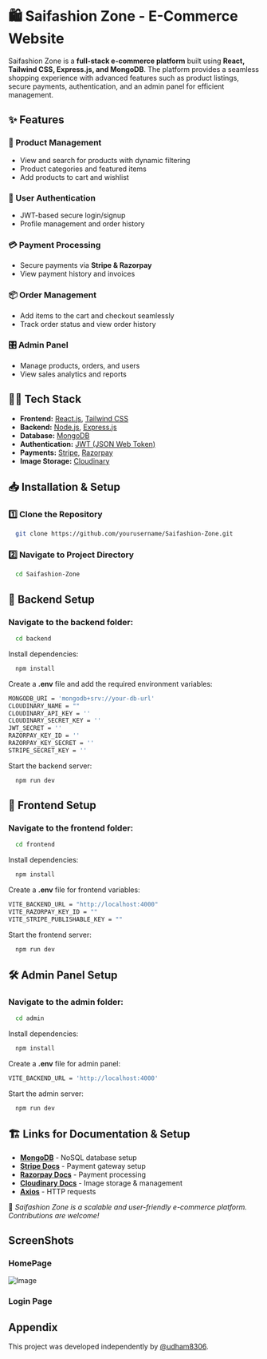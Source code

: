 # 🛍️ Saifashion Zone - E-Commerce Website

Saifashion Zone is a **full-stack e-commerce platform** built using **React, Tailwind CSS, Express.js, and MongoDB**. The platform provides a seamless shopping experience with advanced features such as product listings, secure payments, authentication, and an admin panel for efficient management.

<!-- ## Demo -->
<!-- [saifashionzone.com](https://saifashionzone.com) -->

## ✨ Features

### 🛒 Product Management
- View and search for products with dynamic filtering
- Product categories and featured items
- Add products to cart and wishlist

### 🔐 User Authentication
- JWT-based secure login/signup
- Profile management and order history

### 💳 Payment Processing
- Secure payments via **Stripe & Razorpay**
- View payment history and invoices

### 📦 Order Management
- Add items to the cart and checkout seamlessly
- Track order status and view order history

### 🎛️ Admin Panel
- Manage products, orders, and users
- View sales analytics and reports

## 👨‍💻 Tech Stack

- **Frontend:** [React.js](https://reactjs.org/), [Tailwind CSS](https://tailwindcss.com/)
- **Backend:** [Node.js](https://nodejs.org/en/), [Express.js](https://expressjs.com/)
- **Database:** [MongoDB](https://www.mongodb.com/)
- **Authentication:** [JWT (JSON Web Token)](https://jwt.io/)
- **Payments:** [Stripe](https://stripe.com/), [Razorpay](https://razorpay.com/)
- **Image Storage:** [Cloudinary](https://cloudinary.com/)

## 📥 Installation & Setup

### 1️⃣ Clone the Repository
```bash
  git clone https://github.com/yourusername/Saifashion-Zone.git
```

### 2️⃣ Navigate to Project Directory
```bash
  cd Saifashion-Zone
```

## 🚀 Backend Setup
### Navigate to the backend folder:
```bash
  cd backend
```
Install dependencies:
```bash
  npm install
```
Create a **.env** file and add the required environment variables:
```bash
MONGODB_URI = 'mongodb+srv://your-db-url'
CLOUDINARY_NAME = ""
CLOUDINARY_API_KEY = ''
CLOUDINARY_SECRET_KEY = ''
JWT_SECRET = ''
RAZORPAY_KEY_ID = ''
RAZORPAY_KEY_SECRET = ''
STRIPE_SECRET_KEY = ''
```
Start the backend server:
```bash
  npm run dev
```

## 🌟 Frontend Setup
### Navigate to the frontend folder:
```bash
  cd frontend
```
Install dependencies:
```bash
  npm install
```
Create a **.env** file for frontend variables:
```bash
VITE_BACKEND_URL = "http://localhost:4000"
VITE_RAZORPAY_KEY_ID = ""
VITE_STRIPE_PUBLISHABLE_KEY = ""
```
Start the frontend server:
```bash
  npm run dev
```

## 🛠️ Admin Panel Setup
### Navigate to the admin folder:
```bash
  cd admin
```
Install dependencies:
```bash
  npm install
```
Create a **.env** file for admin panel:
```bash
VITE_BACKEND_URL = 'http://localhost:4000'
```
Start the admin server:
```bash
  npm run dev
```

## 🏗️ Links for Documentation & Setup

- **[MongoDB](https://www.mongodb.com/)** - NoSQL database setup
- **[Stripe Docs](https://stripe.com/docs)** - Payment gateway setup
- **[Razorpay Docs](https://razorpay.com/docs/)** - Payment processing
- **[Cloudinary Docs](https://cloudinary.com/documentation)** - Image storage & management
- **[Axios](https://axios-http.com/docs/intro)** - HTTP requests

🚀 *Saifashion Zone is a scalable and user-friendly e-commerce platform. Contributions are welcome!*
## ScreenShots
### HomePage
![Image](https://github.com/user-attachments/assets/6ff33a92-8ddd-41fb-b70a-c21997b20d4b)
### Login Page



## Appendix

This project was developed independently by [@udham8306](https://www.github.com/udham8306).
